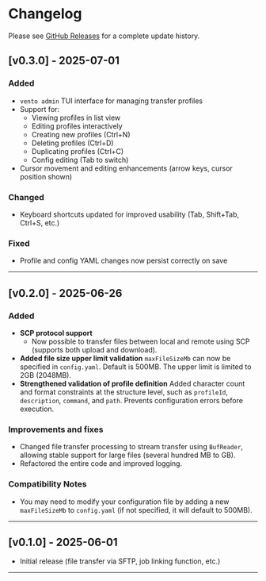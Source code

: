 # Changelog

Please see [GitHub Releases](https://github.com/kyotalab/vento/releases) for a complete update history.

## [v0.3.0] - 2025-07-01

### Added
- `vento admin` TUI interface for managing transfer profiles
- Support for:
    - Viewing profiles in list view
    - Editing profiles interactively
    - Creating new profiles (Ctrl+N)
    - Deleting profiles (Ctrl+D)
    - Duplicating profiles (Ctrl+C)
    - Config editing (Tab to switch)
- Cursor movement and editing enhancements (arrow keys, cursor position shown)

### Changed
- Keyboard shortcuts updated for improved usability (Tab, Shift+Tab, Ctrl+S, etc.)

### Fixed
- Profile and config YAML changes now persist correctly on save

---

## [v0.2.0] - 2025-06-26

### Added
- **SCP protocol support**
    - Now possible to transfer files between local and remote using SCP (supports both upload and download).
- **Added file size upper limit validation**
`maxFileSizeMb` can now be specified in `config.yaml`. Default is 500MB. The upper limit is limited to 2GB (2048MB).
- **Strengthened validation of profile definition**
Added character count and format constraints at the structure level, such as `profileId`, `description`, `command`, and `path`. Prevents configuration errors before execution.

### Improvements and fixes
- Changed file transfer processing to stream transfer using `BufReader`, allowing stable support for large files (several hundred MB to GB).
- Refactored the entire code and improved logging.

### Compatibility Notes
- You may need to modify your configuration file by adding a new `maxFileSizeMb` to `config.yaml` (if not specified, it will default to 500MB).

---

## [v0.1.0] - 2025-06-01
- Initial release (file transfer via SFTP, job linking function, etc.)

---

